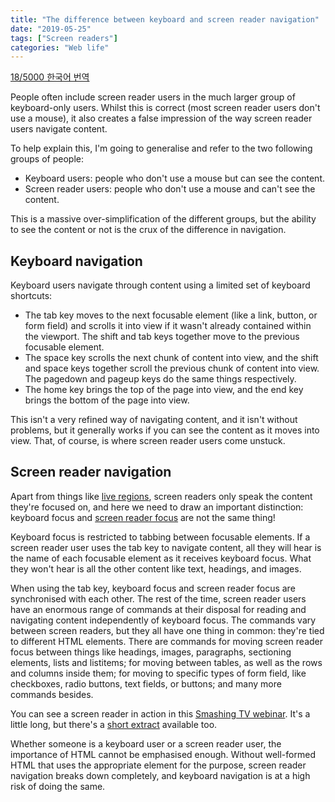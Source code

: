 ```yaml
---
title: "The difference between keyboard and screen reader navigation"
date: "2019-05-25"
tags: ["Screen readers"]
categories: "Web life"
---
```


[18/5000 한국어 번역](https://web-for-all.tistory.com/4)

People often include screen reader users in the much larger group of keyboard-only users. Whilst this is correct (most screen reader users don't use a mouse), it also creates a false impression of the way screen reader users navigate content.

To help explain this, I'm going to generalise and refer to the two following groups of people:

* Keyboard users: people who don't use a mouse but can see the content.
* Screen reader users: people who don't use a mouse and can't see the content.

This is a massive over-simplification of the different groups, but the ability to see the content or not is the crux of the difference in navigation.

## Keyboard navigation

Keyboard users navigate through content using a limited set of keyboard shortcuts:

* The tab key moves to the next focusable element (like a link, button, or form field) and scrolls it into view if it wasn't already contained within the viewport. The shift and tab keys together move to the previous focusable element.
* The space key scrolls the next chunk of content into view, and the shift and space keys together scroll the previous chunk of content into view. The pagedown and pageup keys do the same things respectively.
* The home key brings the top of the page into view, and the end key brings the bottom of the page into view.

This isn't a very refined way of navigating content, and it isn't without problems, but it generally works if you can see the content as it moves into view. That, of course, is where screen reader users come unstuck.

## Screen reader navigation

Apart from things like [live regions](/accessible-forms-with-aria-live-regions/), screen readers only speak the content they're focused on, and here we need to draw an important distinction: keyboard focus and [screen reader focus](/understanding-screen-reader-interaction-modes/) are not the same thing!

Keyboard focus is restricted to tabbing between focusable elements. If a screen reader user uses the tab key to navigate content, all they will hear is the name of each focusable element as it receives keyboard focus. What they won't hear is all the other content like text, headings, and images.

When using the tab key, keyboard focus and screen reader focus are synchronised with each other. The rest of the time, screen reader users have an enormous range of commands at their disposal for reading and navigating content independently of keyboard focus. The commands vary between screen readers, but they all have one thing in common: they're tied to different HTML elements. There are commands for moving screen reader focus between things like headings, images, paragraphs, sectioning elements, lists and listitems; for moving between tables, as well as the rows and columns inside them; for moving to specific types of form field, like checkboxes, radio buttons, text fields, or buttons; and many more commands besides.

You can see a screen reader in action in this [Smashing TV webinar](https://www.youtube.com/watch?v=OUDV1gqs9GA). It's a little long, but there's a [short extract](https://www.youtube.com/watch?v=iUCYPM6up9M&feature=youtu.be) available too.

Whether someone is a keyboard user or a screen reader user, the importance of HTML cannot be emphasised enough. Without well-formed HTML that uses the appropriate element for the purpose, screen reader navigation breaks down completely, and keyboard navigation is at a high risk of doing the same.
